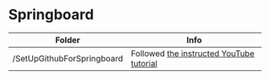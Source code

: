 # Springboard

| Folder                     | Info                                                                                    |
| -------------------------- | --------------------------------------------------------------------------------------- |
| /SetUpGithubForSpringboard | Followed [the instructed YouTube tutorial](https://www.youtube.com/watch?v=E4MkXGm0vbI) |
